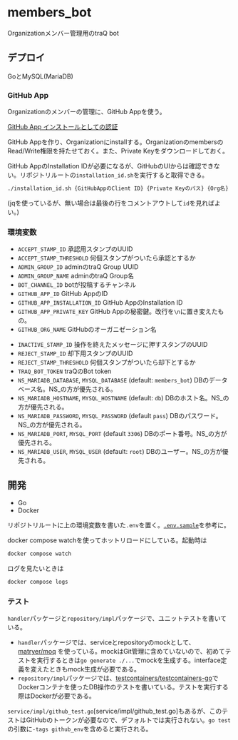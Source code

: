 # members_bot

Organizationメンバー管理用のtraQ bot

## デプロイ

GoとMySQL(MariaDB)

### GitHub App

Organizationのメンバーの管理に、GitHub Appを使う。

[GitHub App インストールとしての認証](https://docs.github.com/ja/apps/creating-github-apps/authenticating-with-a-github-app/authenticating-as-a-github-app-installation#using-an-installation-access-token-to-authenticate-as-an-app-installation)

GitHub Appを作り、Organizationにinstallする。OrganizationのmembersのRead/Write権限を持たせておく。また、Private Keyをダウンロードしておく。

GitHub AppのInstallation IDが必要になるが、GitHubのUIからは確認できない。リポジトリルートの`installation_id.sh`を実行すると取得できる。

```sh
./installation_id.sh {GitHubAppのClient ID} {Private Keyのパス} {Org名}
```

(jqを使っているが、無い場合は最後の行をコメントアウトして`id`を見ればよい。)

### 環境変数

- `ACCEPT_STAMP_ID` 承認用スタンプのUUID
- `ACCEPT_STAMP_THRESHOLD` 何個スタンプがついたら承認とするか
- `ADMIN_GROUP_ID` adminのtraQ Group UUID
- `ADMIN_GROUP_NAME` adminのtraQ Group名
- `BOT_CHANNEL_ID` botが投稿するチャンネル
- `GITHUB_APP_ID` GitHub AppのID
- `GITHUB_APP_INSTALLATION_ID` GitHub AppのInstallation ID
- `GITHUB_APP_PRIVATE_KEY` GitHub Appの秘密鍵。改行を`\n`に置き変えたもの。
- `GITHUB_ORG_NAME` GitHubのオーガニゼーション名
<!-- - `GITHUB_TOKEN` GitHubのトークン -->
- `INACTIVE_STAMP_ID` 操作を終えたメッセージに押すスタンプのUUID
- `REJECT_STAMP_ID` 却下用スタンプのUUID
- `REJECT_STAMP_THRESHOLD` 何個スタンプがついたら却下とするか
- `TRAQ_BOT_TOKEN` traQのBot token
- `NS_MARIADB_DATABASE`, `MYSQL_DATABASE` (default: `members_bot`) DBのデータベース名。NS_の方が優先される。
- `NS_MARIADB_HOSTNAME`, `MYSQL_HOSTNAME` (default: `db`) DBのホスト名。NS_の方が優先される。
- `NS_MARIADB_PASSWORD`, `MYSQL_PASSWORD` (default `pass`) DBのパスワード。NS_の方が優先される。
- `NS_MARIADB_PORT`, `MYSQL_PORT` (default `3306`) DBのポート番号。NS_の方が優先される。
- `NS_MARIADB_USER`, `MYSQL_USER` (default: `root`) DBのユーザー。NS_の方が優先される。

## 開発

- Go
- Docker

リポジトリルートに上の環境変数を書いた`.env`を置く。[`.env.sample`](./.env.sample)を参考に。

docker compose watchを使ってホットリロードにしている。起動時は

```sh
docker compose watch
```

ログを見たいときは

```sh
docker compose logs
```

### テスト

`handler`パッケージと`repository/impl`パッケージで、ユニットテストを書いている。

- `handler`パッケージでは、serviceとrepositoryのmockとして、[matryer/moq](https://github.com/matryer/moq) を使っている。mockはGit管理に含めていないので、初めてテストを実行するときは`go generate ./...`でmockを生成する。interface定義を変えたときもmock生成が必要である。
- `repository/impl`パッケージでは、[testcontainers/testcontainers-go](https://github.com/testcontainers/testcontainers-go)でDockerコンテナを使ったDB操作のテストを書いている。テストを実行する際はDockerが必要である。

`service/impl/github_test.go`[service/impl/github_test.go]もあるが、このテストはGitHubのトークンが必要なので、デフォルトでは実行されない。`go test`の引数に`-tags github_env`を含めると実行される。
